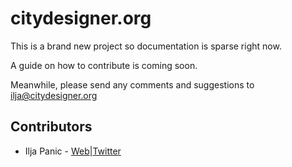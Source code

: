 # citydesigner.org

This is a brand new project so documentation is sparse right now.

A guide on how to contribute is coming soon.

Meanwhile, please send any comments and suggestions to [ilja@citydesigner.org](mailto:ilja@citydesigner.org)




## Contributors

- Ilja Panic - [Web](http://iljapanic.me)|[Twitter](http//twitter.com/iljapanic)
